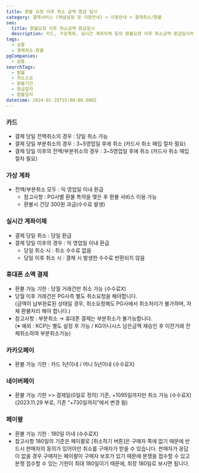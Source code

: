 ```yaml
---
title: 환불 요청 이후 취소 금액 환급 일시
category: 결제서비스 (채널설정 및 이용안내) > 이용안내 > 결제취소/환불
seo:
  title: 환불요청 이후 취소금액 환급일시
  description: 카드, 가상계좌, 실시간 계좌이체 등의 환불요청 이후 취소금액 환급일시에 대한 안내입니다.
tags:
  - 공통
  - 결제취소-환불
pgCompanies:
  - 공통
searchTags:
  - 환불
  - 취소소요
  - 환불기간
  - 환급일자
  - 환불일자
datetime: 2024-01-25T15:00:00.000Z
---
```


<Callout content="취소가 시도된 이후 결제수단으로 환불금이 입금되는 환급 일시를 안내드립니다.
환급은 결제수단의 원천사(카드사, 통신사, 은행 등)에서 고객에게 직접 처리되는 점 참고 부탁드립니다." />

### **카드**

- 결제 당일 전액취소의 경우 : 당일 취소 가능
- 결제 당일 부분취소의 경우 : 3\~5영업일 후에 취소 (카드사 취소 매입 절차 필요)
- 결제 당일 이후의 전액/부분취소의 경우 : 3\~5영업일 후에 취소 (카드사 취소 매입 절차 필요)

### **가상 계좌**

- 전액/부분취소 모두 : 익 영업일 이내 환급
  - 참고사항 : PG사별 환불 특약을 맺은 후 환불 서비스 이용 가능
  - 환불시 건당 300원 과금(수수료 발생)

### **실시간 계좌이체**

- 결제 당일 취소 :  당일 환급
- 결제 당일 이후의 경우 : 익 영업일 이내 환급
  - 당일 취소 시 : 취소 수수료 없음
  - 당일 이후 취소 시 : 결제 시 발생한 수수료 반환되지 않음

### 휴대폰 소액 결제

- 환불 가능 기한 : 당월 거래건만 취소 가능 (수수료X)
- 당월 이후 거래건은 PG사측 별도 취소요청을 해야합니다.\
  (금액이 납부완료된 상태일 경우, 취소요청해도 PG사에서 취소처리가 불가하며, 자체 환불처리 해야 합니다.)
- 참고사항 : 부분취소 → 휴대폰 결제는 부분취소가 불가능합니다.
  \
  (※ 예외 : KCP는 별도 설정 후 가능 / KG이니시스 남은금액 재승인 후 이전거래 전체취소하여 부분취소가능)

### 카카오페이

- 환불 가능 기한 : 카드 1년이내 / 머니 5년이내 (수수료X)

### 네이버페이

- 환불 가능 기한 >> 결제일(0일로 정의) 기준, +1095일까지만 취소 가능 (수수료X) \
  (2023.11.29 부로, 기존 “+730일까지”에서 변경 됨)

### 페이팔

- 환불 가능 기한 : 180일 이내 (수수료X)
- 참고사항
  180일의 기준은 페이팔로 \[취소하기 버튼]은 구매자 쪽에 없기 때문에 반드시 판매자의 동의가 있어야만 취소를 구매자가 받을 수 있습니다.
  판매자가 응답이 없을 경우 구매자는 페이팔이 구매자 보호가 있기 때문에 분쟁을 접수할 수 있고 분쟁 접수할 수 있는 기한이 최대 180일이기 때문에, 최장 180일로 보시면 됩니다.
